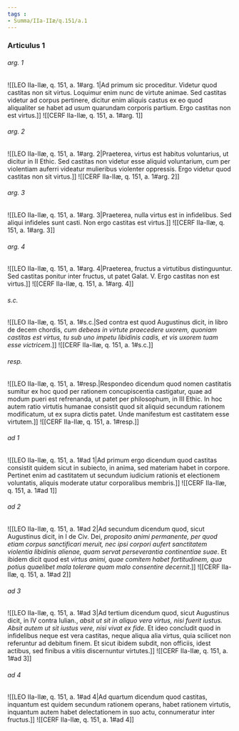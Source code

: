 ```yaml
---
tags : 
- Summa/IIa-IIæ/q.151/a.1
---
```


### Articulus 1

###### arg. 1
![[LEO IIa-IIæ, q. 151, a. 1#arg. 1|Ad primum sic proceditur. Videtur quod castitas non sit virtus. Loquimur enim nunc de virtute animae. Sed castitas videtur ad corpus pertinere, dicitur enim aliquis castus ex eo quod aliqualiter se habet ad usum quarundam corporis partium. Ergo castitas non est virtus.]]
![[CERF IIa-IIæ, q. 151, a. 1#arg. 1]]

###### arg. 2
![[LEO IIa-IIæ, q. 151, a. 1#arg. 2|Praeterea, virtus est habitus voluntarius, ut dicitur in II Ethic. Sed castitas non videtur esse aliquid voluntarium, cum per violentiam auferri videatur mulieribus violenter oppressis. Ergo videtur quod castitas non sit virtus.]]
![[CERF IIa-IIæ, q. 151, a. 1#arg. 2]]

###### arg. 3
![[LEO IIa-IIæ, q. 151, a. 1#arg. 3|Praeterea, nulla virtus est in infidelibus. Sed aliqui infideles sunt casti. Non ergo castitas est virtus.]]
![[CERF IIa-IIæ, q. 151, a. 1#arg. 3]]

###### arg. 4
![[LEO IIa-IIæ, q. 151, a. 1#arg. 4|Praeterea, fructus a virtutibus distinguuntur. Sed castitas ponitur inter fructus, ut patet Galat. V. Ergo castitas non est virtus.]]
![[CERF IIa-IIæ, q. 151, a. 1#arg. 4]]

###### s.c.
![[LEO IIa-IIæ, q. 151, a. 1#s.c.|Sed contra est quod Augustinus dicit, in libro de decem chordis, *cum debeas in virtute praecedere uxorem, quoniam castitas est virtus, tu sub uno impetu libidinis cadis, et vis uxorem tuam esse victricem*.]]
![[CERF IIa-IIæ, q. 151, a. 1#s.c.]]

###### resp.
![[LEO IIa-IIæ, q. 151, a. 1#resp.|Respondeo dicendum quod nomen castitatis sumitur ex hoc quod per rationem concupiscentia castigatur, quae ad modum pueri est refrenanda, ut patet per philosophum, in III Ethic. In hoc autem ratio virtutis humanae consistit quod sit aliquid secundum rationem modificatum, ut ex supra dictis patet. Unde manifestum est castitatem esse virtutem.]]
![[CERF IIa-IIæ, q. 151, a. 1#resp.]]

###### ad 1
![[LEO IIa-IIæ, q. 151, a. 1#ad 1|Ad primum ergo dicendum quod castitas consistit quidem sicut in subiecto, in anima, sed materiam habet in corpore. Pertinet enim ad castitatem ut secundum iudicium rationis et electionem voluntatis, aliquis moderate utatur corporalibus membris.]]
![[CERF IIa-IIæ, q. 151, a. 1#ad 1]]

###### ad 2
![[LEO IIa-IIæ, q. 151, a. 1#ad 2|Ad secundum dicendum quod, sicut Augustinus dicit, in I de Civ. Dei, *proposito animi permanente, per quod etiam corpus sanctificari meruit, nec ipsi corpori aufert sanctitatem violentia libidinis alienae, quam servat perseverantia continentiae suae*. Et ibidem dicit quod est *virtus animi, quae comitem habet fortitudinem, qua potius quaelibet mala tolerare quam malo consentire decernit*.]]
![[CERF IIa-IIæ, q. 151, a. 1#ad 2]]

###### ad 3
![[LEO IIa-IIæ, q. 151, a. 1#ad 3|Ad tertium dicendum quod, sicut Augustinus dicit, in IV contra Iulian., *absit ut sit in aliquo vera virtus, nisi fuerit iustus. Absit autem ut sit iustus vere, nisi vivat ex fide*. Et ideo concludit quod in infidelibus neque est vera castitas, neque aliqua alia virtus, quia scilicet non referuntur ad debitum finem. Et sicut ibidem subdit, non officiis, idest actibus, sed finibus a vitiis discernuntur virtutes.]]
![[CERF IIa-IIæ, q. 151, a. 1#ad 3]]

###### ad 4
![[LEO IIa-IIæ, q. 151, a. 1#ad 4|Ad quartum dicendum quod castitas, inquantum est quidem secundum rationem operans, habet rationem virtutis, inquantum autem habet delectationem in suo actu, connumeratur inter fructus.]]
![[CERF IIa-IIæ, q. 151, a. 1#ad 4]]

